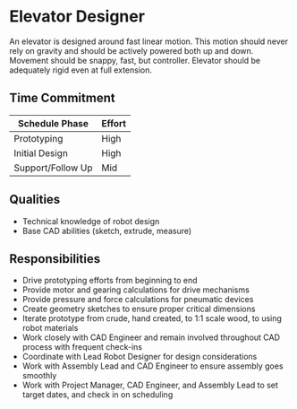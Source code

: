 # Elevator Designer

An elevator is designed around fast linear motion. This motion should never rely on gravity and should be actively powered
both up and down. Movement should be snappy, fast, but controller. Elevator should be adequately rigid even at full extension.

## Time Commitment

| Schedule Phase     | Effort   |
|--------------------|----------|
| Prototyping        | High     |
| Initial Design     | High     |
| Support/Follow Up  | Mid      |

## Qualities
 - Technical knowledge of robot design
 - Base CAD abilities (sketch, extrude, measure)

## Responsibilities
 - Drive prototyping efforts from beginning to end
 - Provide motor and gearing calculations for drive mechanisms
 - Provide pressure and force calculations for pneumatic devices
 - Create geometry sketches to ensure proper critical dimensions
 - Iterate prototype from crude, hand created, to 1:1 scale wood, to using robot materials
 - Work closely with CAD Engineer and remain involved throughout CAD process with frequent check-ins
 - Coordinate with Lead Robot Designer for design considerations
 - Work with Assembly Lead and CAD Engineer to ensure assembly goes smoothly
 - Work with Project Manager, CAD Engineer, and Assembly Lead to set target dates, and check in on scheduling
